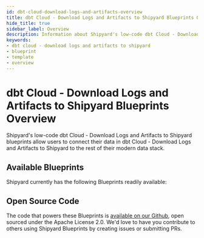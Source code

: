 ```yaml
---
id: dbt-cloud-download-logs-and-artifacts-overview
title: dbt Cloud - Download Logs and Artifacts to Shipyard Blueprints Overview
hide_title: true
sidebar_label: Overview
description: Information about Shipyard's low-code dbt Cloud - Download Logs and Artifacts to Shipyard templates.
keywords:
- dbt cloud - download logs and artifacts to shipyard
- blueprint
- template
- overview
---
```


# dbt Cloud - Download Logs and Artifacts to Shipyard Blueprints Overview

Shipyard's low-code dbt Cloud - Download Logs and Artifacts to Shipyard blueprints allow users to connect their data in dbt Cloud - Download Logs and Artifacts to Shipyard to the rest of their modern data stack.

## Available Blueprints
Shipyard currently has the following Blueprints readily available: 

## Open Source Code
The code that powers these Blueprints is [available on our Github](None), open sourced under the Apache License 2.0. We'd love to have you contribute to others using Shipyard Blueprints by creating issues or submitting PRs.
